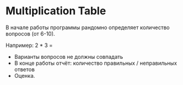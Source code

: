 <h1>Multiplication Table</h1>

<p>В начале работы программы рандомно определяет количество вопросов (от 6-10).
<p>Например: 2 * 3 =</p>

<ul>
<li>Варианты вопросов не должны совпадать</li>
<li>В конце работы отчёт: количество правильных / неправильных ответов
<li>Оценка.</li>
</ul>